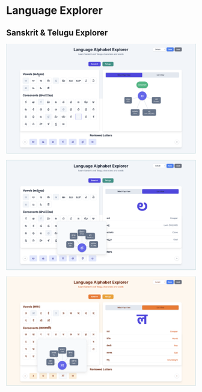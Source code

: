 
# Language Explorer

## Sanskrit & Telugu Explorer

![alt text](images/sanskrit_telugu_explorer_001.png)

![alt text](images/sanskrit_telugu_explorer_002.png)

![alt text](images/sanskrit_telugu_explorer_003.png)